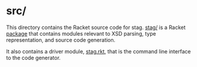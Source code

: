 src/
====
This directory contains the Racket source code for stag. [stag/](stag/) is a
Racket [package][package] that contains modules relevant to XSD parsing,
type representation, and source code generation.

It also contains a driver module, [stag.rkt](stag.rkt), that is the command
line interface to the code generator.

[package]: https://docs.racket-lang.org/pkg/Package_Concepts.html